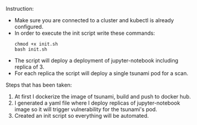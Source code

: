 Instruction:
* Make sure you are connected to a cluster and kubectl is already configured.
* In order to execute the init script write these commands:
    ```
    chmod +x init.sh
    bash init.sh
    ```
* The script will deploy a deployment of jupyter-notebook including replica of 3.
* For each replica the script will deploy a single tsunami pod for a scan.

Steps that has been taken:
1. At first I dockerize the image of tsunami, build and push to docker hub.
2. I generated a yaml file where I deploy replicas of jupyter-notebook image so it will trigger vulnerability for the tsunami's pod.
3. Created an init script so everything will be automated.